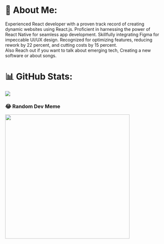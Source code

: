 # 💫 About Me:
Experienced React developer with a proven track record of creating dynamic websites using React.js. Proficient in harnessing the power of React Native for seamless app development. Skillfully integrating Figma for impeccable UI/UX design. Recognized for optimizing features, reducing rework by 22 percent, and cutting costs by 15 percent.<br>Also Reach out if you want to talk about emerging tech, Creating a new software or about songs.

# 📊 GitHub Stats:
![](https://github-readme-stats.vercel.app/api/top-langs/?username=jackyzha0&theme=dark&hide_border=false&include_all_commits=false&count_private=false&layout=compact)

### 😂 Random Dev Meme
<img src='https://randommeme-five.vercel.app/' style="height: 400px;"/>

